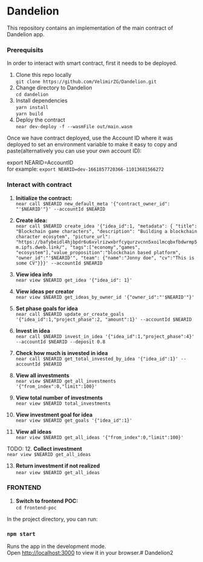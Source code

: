 Dandelion
==================

This repository contains an implementation of the main contract of Dandelion app. 

### Prerequisits
In order to interact with smart contract, first it needs to be deployed. 

1. Clone this repo locally\
       ```git clone https://github.com/VelimirZG/Dandelion.git```
2. Change directory to Dandelion\
       ```cd dandelion```
2. Install dependencies\
       ```yarn install```\
       ```yarn build```
3. Deploy the contract\
   ```near dev-deploy -f --wasmFile out/main.wasm```

Once we have contract deployed, use the Account ID where it was deployed to set an environment variable to make it easy to copy and paste(alternatively you can use your own account ID):

export NEARID=AccountID\
   for example: ```export NEARID=dev-1661857720366-11013681566272```

### Interact with contract

1. **Initialize the contract:**\
   ```near call $NEARID new_default_meta '{"contract_owner_id": "'$NEARID'"}' --accountId $NEARID```
   
2. **Create idea:**\
```near call $NEARID create_idea '{"idea_id":1, "metadata": { "title": "Blockchain game characters", "description": "Building a blockchain character ecosytem", "picture_url": "https://bafybeidl4hjbpdr6u6xvlrizwxbrfcyqurzvcnn5xoilmcqbxfbdwrmp5m.ipfs.dweb.link/", "tags":["economy","games", "ecosystem"],"value_proposition":"blockchain based platform", "owner_id":"'$NEARID'", "team": {"name":"Jonny doe", "cv":"This is some CV"}}}' --accountId $NEARID```

3. **View idea info**\
```near view $NEARID get_idea '{"idea_id": 1}'```

4. **View ideas per creator**\
```near view $NEARID get_ideas_by_owner_id '{"owner_id":"'$NEARID'"}'```

5. **Set phase goals for idea**\
```near call $NEARID update_or_create_goals '{"idea_id":1,"project_phase":2, "amount":1}' --accountId $NEARID```

6. **Invest in idea**\
```near call $NEARID invest_in_idea '{"idea_id":1,"project_phase":4}' --accountId $NEARID --deposit 0.8```

7. **Check how much is invested in idea**\
```near call $NEARID get_total_invested_by_idea '{"idea_id":1}' --accountId $NEARID```

8. **View all investments**\
```near view $NEARID get_all_investments '{"from_index":0,"limit":100}'```

9. **View total number of investments**\
```near view $NEARID total_investments```

10. **View investment goal for idea**\
```near view $NEARID get_goals '{"idea_id":1}'```

11. **View all ideas**\
```near view $NEARID get_all_ideas '{"from_index":0,"limit":100}'```

TODO:
12. **Collect investment**\
```near view $NEARID get_all_ideas```

13. **Return investment if not realized**\
```near view $NEARID get_all_ideas```



### FRONTEND


1. **Switch to frontend POC:**\
   ```cd frontend-poc```

In the project directory, you can run:

### `npm start`

Runs the app in the development mode.\
Open [http://localhost:3000](http://localhost:3000) to view it in your browser.# Dandelion2
